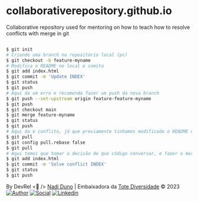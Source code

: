 # collaborativerepository.github.io
Collaborative repository used for mentoring on how to teach how to resolve conflicts with merge in git

```bash

$ git init 
# Criando uma branch no repositório local (pc) 
$ git checkout -b feature-myname
# Modifica o README no local e comita
$ git add index.html
$ git commit -m 'Update INDEX'
$ git status
$ git push
# Aqui da um erro e recomenda fazer um push da nova branch
$ git push --set-upstream origin feature-feature-myname
$ git push
$ git checkout main
$ git merge feature-myname
$ git status
$ git push
# Aqui da o conflito, já que previamente tinhamos modificado o README no repositório remoto
$ git pull
$ git config pull.rebase false
$ git pull
# Aqui temos que tomar a decisão de que código conversar, e fazer o merge a mão
$ git add index.html
$ git commit -m 'Solve conflict INDEX'
$ git status
$ git push
```

By DevRel <💜 /> [Nadi Duno](https://www.linkedin.com/in/nadiduno/) | Embaixadora da [Tote Diversidade](https://totidiversidade.com.br/)  © 2023
<br />
[![Author](https://img.shields.io/badge/Dev-Nadi%20Duno-blueviolet%20)](https://portfolio-nadi.vercel.app/)
[![Social](https://img.shields.io/twitter/follow/nadiduno?label=%40nadiduno&style=social)](https://twitter.com/nadiduno)
[![Linkedin](https://img.shields.io/badge/in-Nadi%20Duno-blue)](https://www.linkedin.com/in/nadiduno/)

